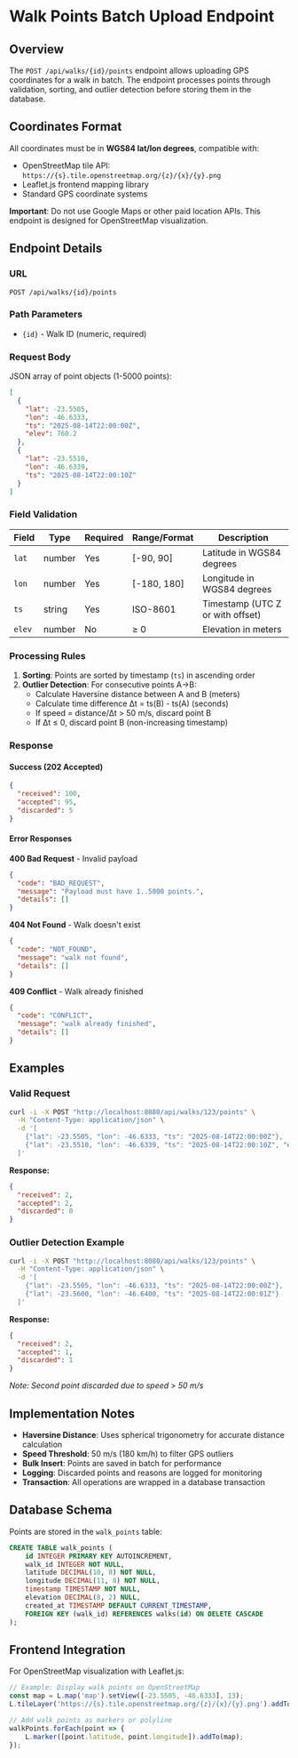 # Walk Points Batch Upload Endpoint

## Overview

The `POST /api/walks/{id}/points` endpoint allows uploading GPS coordinates for a walk in batch. The endpoint processes points through validation, sorting, and outlier detection before storing them in the database.

## Coordinates Format

All coordinates must be in **WGS84 lat/lon degrees**, compatible with:
- OpenStreetMap tile API: `https://{s}.tile.openstreetmap.org/{z}/{x}/{y}.png`
- Leaflet.js frontend mapping library
- Standard GPS coordinate systems

**Important**: Do not use Google Maps or other paid location APIs. This endpoint is designed for OpenStreetMap visualization.

## Endpoint Details

### URL
```
POST /api/walks/{id}/points
```

### Path Parameters
- `{id}` - Walk ID (numeric, required)

### Request Body
JSON array of point objects (1-5000 points):

```json
[
  {
    "lat": -23.5505,
    "lon": -46.6333,
    "ts": "2025-08-14T22:00:00Z",
    "elev": 760.2
  },
  {
    "lat": -23.5510,
    "lon": -46.6339,
    "ts": "2025-08-14T22:00:10Z"
  }
]
```

### Field Validation

| Field | Type | Required | Range/Format | Description |
|-------|------|----------|--------------|-------------|
| `lat` | number | Yes | [-90, 90] | Latitude in WGS84 degrees |
| `lon` | number | Yes | [-180, 180] | Longitude in WGS84 degrees |
| `ts` | string | Yes | ISO-8601 | Timestamp (UTC Z or with offset) |
| `elev` | number | No | ≥ 0 | Elevation in meters |

### Processing Rules

1. **Sorting**: Points are sorted by timestamp (`ts`) in ascending order
2. **Outlier Detection**: For consecutive points A→B:
   - Calculate Haversine distance between A and B (meters)
   - Calculate time difference Δt = ts(B) - ts(A) (seconds)
   - If speed = distance/Δt > 50 m/s, discard point B
   - If Δt ≤ 0, discard point B (non-increasing timestamp)

### Response

#### Success (202 Accepted)
```json
{
  "received": 100,
  "accepted": 95,
  "discarded": 5
}
```

#### Error Responses

**400 Bad Request** - Invalid payload
```json
{
  "code": "BAD_REQUEST",
  "message": "Payload must have 1..5000 points.",
  "details": []
}
```

**404 Not Found** - Walk doesn't exist
```json
{
  "code": "NOT_FOUND",
  "message": "walk not found",
  "details": []
}
```

**409 Conflict** - Walk already finished
```json
{
  "code": "CONFLICT",
  "message": "walk already finished",
  "details": []
}
```

## Examples

### Valid Request
```bash
curl -i -X POST "http://localhost:8080/api/walks/123/points" \
  -H "Content-Type: application/json" \
  -d '[
    {"lat": -23.5505, "lon": -46.6333, "ts": "2025-08-14T22:00:00Z"},
    {"lat": -23.5510, "lon": -46.6339, "ts": "2025-08-14T22:00:10Z", "elev": 760.2}
  ]'
```

**Response:**
```json
{
  "received": 2,
  "accepted": 2,
  "discarded": 0
}
```

### Outlier Detection Example
```bash
curl -i -X POST "http://localhost:8080/api/walks/123/points" \
  -H "Content-Type: application/json" \
  -d '[
    {"lat": -23.5505, "lon": -46.6333, "ts": "2025-08-14T22:00:00Z"},
    {"lat": -23.5600, "lon": -46.6400, "ts": "2025-08-14T22:00:01Z"}
  ]'
```

**Response:**
```json
{
  "received": 2,
  "accepted": 1,
  "discarded": 1
}
```
*Note: Second point discarded due to speed > 50 m/s*

## Implementation Notes

- **Haversine Distance**: Uses spherical trigonometry for accurate distance calculation
- **Speed Threshold**: 50 m/s (180 km/h) to filter GPS outliers
- **Bulk Insert**: Points are saved in batch for performance
- **Logging**: Discarded points and reasons are logged for monitoring
- **Transaction**: All operations are wrapped in a database transaction

## Database Schema

Points are stored in the `walk_points` table:

```sql
CREATE TABLE walk_points (
    id INTEGER PRIMARY KEY AUTOINCREMENT,
    walk_id INTEGER NOT NULL,
    latitude DECIMAL(10, 8) NOT NULL,
    longitude DECIMAL(11, 8) NOT NULL,
    timestamp TIMESTAMP NOT NULL,
    elevation DECIMAL(8, 2) NULL,
    created_at TIMESTAMP DEFAULT CURRENT_TIMESTAMP,
    FOREIGN KEY (walk_id) REFERENCES walks(id) ON DELETE CASCADE
);
```

## Frontend Integration

For OpenStreetMap visualization with Leaflet.js:

```javascript
// Example: Display walk points on OpenStreetMap
const map = L.map('map').setView([-23.5505, -46.6333], 13);
L.tileLayer('https://{s}.tile.openstreetmap.org/{z}/{x}/{y}.png').addTo(map);

// Add walk points as markers or polyline
walkPoints.forEach(point => {
    L.marker([point.latitude, point.longitude]).addTo(map);
});
```
